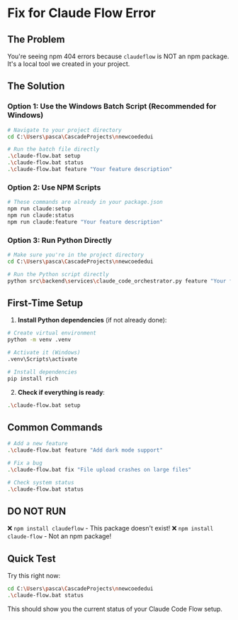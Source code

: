 # Fix for Claude Flow Error

## The Problem
You're seeing npm 404 errors because `claudeflow` is NOT an npm package. It's a local tool we created in your project.

## The Solution

### Option 1: Use the Windows Batch Script (Recommended for Windows)
```bash
# Navigate to your project directory
cd C:\Users\pasca\CascadeProjects\nnewcoededui

# Run the batch file directly
.\claude-flow.bat setup
.\claude-flow.bat status
.\claude-flow.bat feature "Your feature description"
```

### Option 2: Use NPM Scripts
```bash
# These commands are already in your package.json
npm run claude:setup
npm run claude:status
npm run claude:feature "Your feature description"
```

### Option 3: Run Python Directly
```bash
# Make sure you're in the project directory
cd C:\Users\pasca\CascadeProjects\nnewcoededui

# Run the Python script directly
python src\backend\services\claude_code_orchestrator.py feature "Your feature description"
```

## First-Time Setup

1. **Install Python dependencies** (if not already done):
```bash
# Create virtual environment
python -m venv .venv

# Activate it (Windows)
.venv\Scripts\activate

# Install dependencies
pip install rich
```

2. **Check if everything is ready**:
```bash
.\claude-flow.bat setup
```

## Common Commands

```bash
# Add a new feature
.\claude-flow.bat feature "Add dark mode support"

# Fix a bug
.\claude-flow.bat fix "File upload crashes on large files"

# Check system status
.\claude-flow.bat status
```

## DO NOT RUN
❌ `npm install claudeflow` - This package doesn't exist!
❌ `npm install claude-flow` - Not an npm package!

## Quick Test
Try this right now:
```bash
cd C:\Users\pasca\CascadeProjects\nnewcoededui
.\claude-flow.bat status
```

This should show you the current status of your Claude Code Flow setup.
